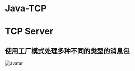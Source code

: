 # Java-TCP

# TCP Server

## 使用工厂模式处理多种不同的类型的消息包


![avatar](https://img-blog.csdn.net/20170313212520246?watermark/2/text/aHR0cDovL2Jsb2cuY3Nkbi5uZXQvcXFfMjgzODAwNTc=/font/5a6L5L2T/fontsize/400/fill/I0JBQkFCMA==/dissolve/70/gravity/SouthEast)
